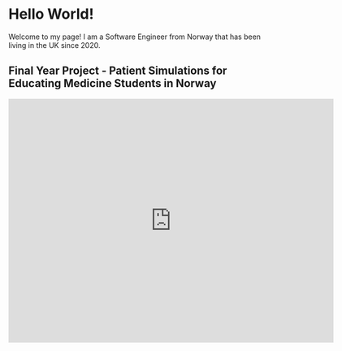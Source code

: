 # Hello World!

Welcome to my page! I am a Software Engineer from Norway that has been living in the UK since 2020.


## Final Year Project - Patient Simulations for Educating Medicine Students in Norway

<iframe
    width="640"
    height="480"
    src="https://www.youtube.com/embed/7nF4eD8CO9E"
    frameborder="0"
    allow="autoplay; encrypted-media"
    allowfullscreen
>
</iframe>



